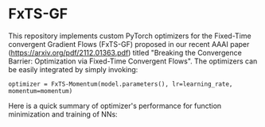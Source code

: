 # FxTS-GF

This repository implements custom PyTorch optimizers for the Fixed-Time convergent Gradient Flows (FxTS-GF) proposed in our recent AAAI paper (https://arxiv.org/pdf/2112.01363.pdf) titled "Breaking the Convergence Barrier: Optimization via Fixed-Time Convergent Flows". The optimizers can be easily integrated by simply invoking:

```
optimizer = FxTS-Momentum(model.parameters(), lr=learning_rate, momentum=momentum)
```

Here is a quick summary of optimizer's performance for function minimization and training of NNs:
